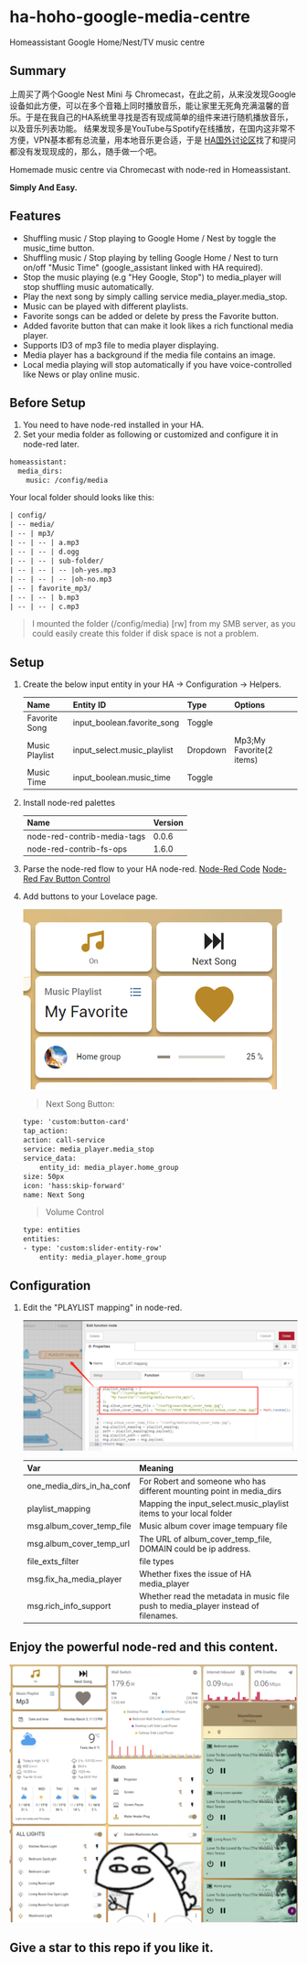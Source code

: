 # ha-hoho-google-media-centre
Homeassistant Google Home/Nest/TV music centre

## Summary
上周买了两个Google Nest Mini 与 Chromecast，在此之前，从来没发现Google设备如此方便，可以在多个音箱上同时播放音乐，能让家里无死角充满温馨的音乐。于是在我自己的HA系统里寻找是否有现成简单的组件来进行随机播放音乐，以及音乐列表功能。
结果发现多是YouTube与Spotify在线播放，在国内这非常不方便，VPN基本都有总流量，用本地音乐更合适，于是 [HA国外讨论区](https://community.home-assistant.io/t/m3u-playlists-in-media-browser/243231/31)找了和提问都没有发现现成的，那么，随手做一个吧。

Homemade music centre via Chromecast with node-red in Homeassistant.

**Simply And Easy.**

## Features

- Shuffling music / Stop playing to Google Home / Nest by toggle the music_time button.
- Shuffling music / Stop playing by telling Google Home / Nest to turn on/off "Music Time" (google_assistant linked with HA required).
- Stop the music playing (e.g "Hey Google, Stop") to media_player will stop shuffling music automatically.
- Play the next song by simply calling service media_player.media_stop.
- Music can be played with different playlists.
- Favorite songs can be added or delete by press the Favorite button.
- Added favorite button that can make it look likes a rich functional media player.
- Supports ID3 of mp3 file to media player displaying.
- Media player has a background if the media file contains an image.
- Local media playing will stop automatically if you have voice-controlled like News or play online music.

## Before Setup

1. You need to have node-red installed in your HA.
2. Set your media folder as following or customized and configure it in node-red later.
```
homeassistant:
  media_dirs:
    music: /config/media
```

Your local folder should looks like this:
```
| config/
| -- media/
| -- | mp3/
| -- | -- | a.mp3
| -- | -- | d.ogg
| -- | -- | sub-folder/
| -- | -- | -- |oh-yes.mp3
| -- | -- | -- |oh-no.mp3
| -- | favorite_mp3/
| -- | -- | b.mp3
| -- | -- | c.mp3
```
> I mounted the folder (/config/media) [rw] from my SMB server, as you could easily create this folder if disk space is not a problem.

## Setup

1. Create the below input entity in your HA -> Configuration -> Helpers.

    Name|Entity ID|Type|Options
    ---|---|---|---
    Favorite Song|input_boolean.favorite_song|Toggle
    Music Playlist|input_select.music_playlist|Dropdown|Mp3;My Favorite(2 items)
    Music Time|input_boolean.music_time|Toggle

2. Install node-red palettes

    Name|Version
    ---|---
    node-red-contrib-media-tags|0.0.6
    node-red-contrib-fs-ops|1.6.0


3. Parse the node-red flow to your HA node-red.
[Node-Red Code](node-red_main.txt)
[Node-Red Fav Button Control](node-red_fav_btn.txt)


4. Add buttons to your Lovelace page.

    ![lovelace](images/buttons.png)

    > Next Song Button:
    ```
    type: 'custom:button-card'
    tap_action:
    action: call-service
    service: media_player.media_stop
    service_data:
        entity_id: media_player.home_group
    size: 50px
    icon: 'hass:skip-forward'
    name: Next Song
    ```

    > Volume Control
    ```
    type: entities
    entities:
    - type: 'custom:slider-entity-row'
        entity: media_player.home_group
    ```

## Configuration

1. Edit the "PLAYLIST mapping" in node-red.

    ![Edit](images/playlist_mapping.png)

    Var|Meaning
    ---|---
    one_media_dirs_in_ha_conf|For Robert and someone who has different mounting point in media_dirs
    playlist_mapping|Mapping the input_select.music_playlist items to your local folder
    msg.album_cover_temp_file|Music album cover image tempuary file
    msg.album_cover_temp_url|The URL of album_cover_temp_file, DOMAIN could be ip address.
    file_exts_filter|file types
    msg.fix_ha_media_player|Whether fixes the issue of HA media_player
    msg.rich_info_support|Whether read the metadata in music file push to media_player instead of filenames.

## Enjoy the powerful node-red and this content.


![Mine](images/screen.png)


## Give a star to this repo if you like it.
